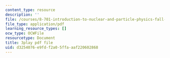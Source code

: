```yaml
---
content_type: resource
description: ''
file: /courses/8-701-introduction-to-nuclear-and-particle-physics-fall-2020/d3254076e9fdf2a05ffaaaf220602868_RFiXkal1vfM.pdf
file_type: application/pdf
learning_resource_types: []
ocw_type: OCWFile
resourcetype: Document
title: 3play pdf file
uid: d3254076-e9fd-f2a0-5ffa-aaf220602868
---
```

